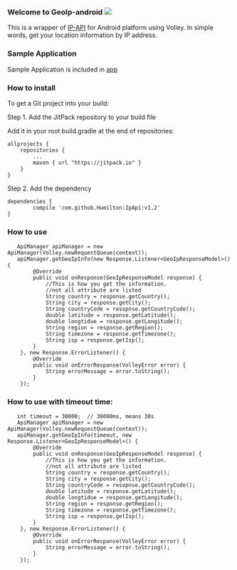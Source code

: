 ### Welcome to GeoIp-android [![](https://jitpack.io/v/seventhmoon/GeoIp-android.svg)](https://jitpack.io/#seventhmoon/GeoIp-android)
This is a wrapper of [IP-API](http://ip-api.com/json) for Android platform using Volley.
In simple words, get your location information by IP address.

### Sample Application
Sample Application is included in [app](https://github.com/seventhmoon/GeoIp-android/tree/master/app)

### How to install

To get a Git project into your build:

Step 1. Add the JitPack repository to your build file

Add it in your root build.gradle at the end of repositories:

	allprojects {
		repositories {
			...
			maven { url "https://jitpack.io" }
		}
	}

Step 2. Add the dependency

	dependencies {
	        compile 'com.github.Humilton:IpApi:v1.2'
	}
	
### How to use
       ApiManager apiManager = new ApiManager(Volley.newRequestQueue(context));
       apiManager.getGeoIpInfo(new Response.Listener<GeoIpResponseModel>() {
            @Override
            public void onResponse(GeoIpResponseModel response) {
                //This is how you get the information.
                //not all attribute are listed
                String country = response.getCountry();
                String city = response.getCity();
                String countryCode = resopnse.getCountryCode();
                double latitude = response.getLatitude();
                double longtidue = response.getLongitude();
                String region = response.getRegion();
                String timezone = response.getTimezone();
                String isp = response.getIsp();
            }
        }, new Response.ErrorListener() {
            @Override
            public void onErrorResponse(VolleyError error) {
                String errorMessage = error.toString();
            }
        });
        
### How to use with timeout time:
       int timeout = 30000;  // 30000ms, means 30s
       ApiManager apiManager = new ApiManager(Volley.newRequestQueue(context));
       apiManager.getGeoIpInfo(timeout, new Response.Listener<GeoIpResponseModel>() {
            @Override
            public void onResponse(GeoIpResponseModel response) {
                //This is how you get the information.
                //not all attribute are listed
                String country = response.getCountry();
                String city = response.getCity();
                String countryCode = resopnse.getCountryCode();
                double latitude = response.getLatitude();
                double longtidue = response.getLongitude();
                String region = response.getRegion();
                String timezone = response.getTimezone();
                String isp = response.getIsp();
            }
        }, new Response.ErrorListener() {
            @Override
            public void onErrorResponse(VolleyError error) {
                String errorMessage = error.toString();
            }
        });

